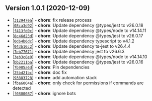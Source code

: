 ## Version 1.0.1 (2020-12-09)

* [[`312947ea`](https://github.com/ckotzbauer&#x2F;label-command-action/commit/312947ea)] - **chore**: fix release process
* [[`08ca3d92`](https://github.com/ckotzbauer&#x2F;label-command-action/commit/08ca3d92)] - **chore**: Update dependency @types&#x2F;jest to v26.0.18
* [[`f413fd0c`](https://github.com/ckotzbauer&#x2F;label-command-action/commit/f413fd0c)] - **chore**: Update dependency @types&#x2F;node to v14.14.11
* [[`8c46d23d`](https://github.com/ckotzbauer&#x2F;label-command-action/commit/8c46d23d)] - **chore**: Update dependency @types&#x2F;jest to v26.0.17
* [[`0d64b6dc`](https://github.com/ckotzbauer&#x2F;label-command-action/commit/0d64b6dc)] - **chore**: Update dependency typescript to v4.1.2
* [[`043b16c2`](https://github.com/ckotzbauer&#x2F;label-command-action/commit/043b16c2)] - **chore**: Update dependency ts-jest to v26.4.4
* [[`7eb77671`](https://github.com/ckotzbauer&#x2F;label-command-action/commit/7eb77671)] - **chore**: Update dependency jest to v26.6.3
* [[`3eb3c8e0`](https://github.com/ckotzbauer&#x2F;label-command-action/commit/3eb3c8e0)] - **chore**: Update dependency @types&#x2F;node to v14.14.10
* [[`bb2211ba`](https://github.com/ckotzbauer&#x2F;label-command-action/commit/bb2211ba)] - **chore**: Update dependency @types&#x2F;jest to v26.0.16
* [[`7b985a6d`](https://github.com/ckotzbauer&#x2F;label-command-action/commit/7b985a6d)] - **chore**: Pin dependencies
* [[`25bd21bc`](https://github.com/ckotzbauer&#x2F;label-command-action/commit/25bd21bc)] - **chore**: doc fix
* [[`93883728`](https://github.com/ckotzbauer&#x2F;label-command-action/commit/93883728)] - **chore**: add automation stack
* [[`fba6004a`](https://github.com/ckotzbauer&#x2F;label-command-action/commit/fba6004a)] - **chore**: only check for permissions if commands are detected
* [[`f0800087`](https://github.com/ckotzbauer&#x2F;label-command-action/commit/f0800087)] - **chore**: ignore bots
